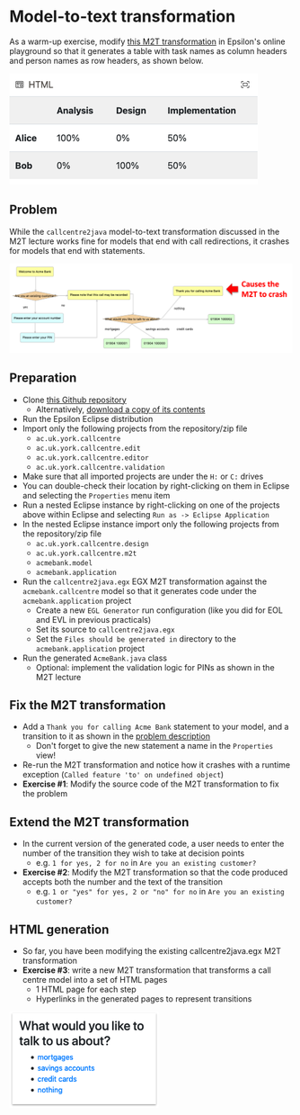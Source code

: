 # Model-to-text transformation

As a warm-up exercise, modify [this M2T transformation](https://www.eclipse.org/epsilon/live/?psl2html) in Epsilon's online playground so that it generates a table with task names as column headers and person names as row headers, as shown below.

![Inverted table](inverted-table.png)

## Problem

While the `callcentre2java` model-to-text transformation discussed in the M2T lecture works fine for models that end with call redirections, it crashes for models that end with statements.

![A model that crashes the transformation](crash.png)

## Preparation

<!--TODO: Update the example so that the design project is in the first workspace -->
<!--TODO: Also rename the repo from sirius-example to callcentre-sirius? -->

- Clone [this Github repository](https://github.com/uoy-cs-eng2/sirius-example)
    - Alternatively, [download a copy of its contents](https://github.com/uoy-cs-eng2/sirius-example/archive/refs/heads/main.zip)
- Run the Epsilon Eclipse distribution
- Import only the following projects from the repository/zip file
    - `ac.uk.york.callcentre`
    - `ac.uk.york.callcentre.edit`
    - `ac.uk.york.callcentre.editor`
    - `ac.uk.york.callcentre.validation`
- Make sure that all imported projects are under the `H:` or `C:` drives 
- You can double-check their location by right-clicking on them in Eclipse and selecting the `Properties` menu item
- Run a nested Eclipse instance by right-clicking on one of the projects above within Eclipse and selecting `Run as -> Eclipse Application`
- In the nested Eclipse instance import only the following projects from the repository/zip file 
    - `ac.uk.york.callcentre.design`
    - `ac.uk.york.callcentre.m2t`
    - `acmebank.model`
    - `acmebank.application`
- Run the `callcentre2java.egx` EGX M2T transformation against the `acmebank.callcentre` model so that it generates code under the `acmebank.application` project
    - Create a new `EGL Generator` run configuration (like you did for EOL and EVL in previous practicals)
    - Set its source to `callcentre2java.egx`
    - Set the `Files should be generated in` directory to the `acmebank.application` project
- Run the generated `AcmeBank.java` class
    - Optional: implement the validation logic for PINs as shown in the M2T lecture

## Fix the M2T transformation

- Add a `Thank you for calling Acme Bank` statement to your model, and a transition to it as shown in the [problem description](#problem)
    - Don't forget to give the new statement a name in the `Properties` view!
- Re-run the M2T transformation and notice how it crashes with a runtime exception (`Called feature 'to' on undefined object`)
- **Exercise #1**: Modify the source code of the M2T transformation to fix the problem

## Extend the M2T transformation

- In the current version of the generated code, a user needs to enter the number of the transition they wish to take at decision points
    - e.g. `1 for yes, 2 for no` in `Are you an existing customer?`
- **Exercise #2**: Modify the M2T transformation so that the code produced accepts both the number and the text of the transition
    - e.g. `1 or "yes" for yes, 2 or "no" for no` in `Are you an existing customer?`

## HTML generation

- So far, you have been modifying the existing callcentre2java.egx M2T transformation
- **Exercise #3**: write a new M2T transformation that transforms a call centre model into a set of HTML pages
    - 1 HTML page for each step
    - Hyperlinks in the generated pages to represent transitions

![Generated HTML page](html.png)
